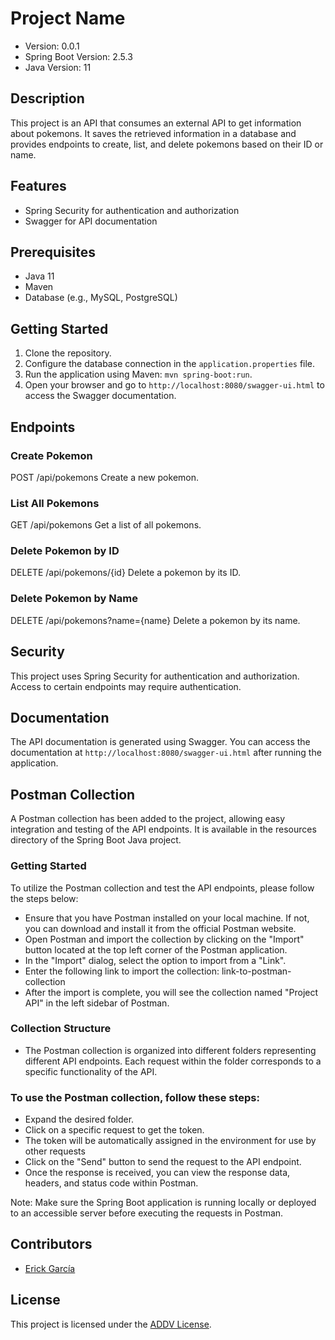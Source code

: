 
# Project Name

- Version: 0.0.1
- Spring Boot Version: 2.5.3
- Java Version: 11

## Description
This project is an API that consumes an external API to get information about pokemons. It saves the retrieved information in a database and provides endpoints to create, list, and delete pokemons based on their ID or name.

## Features
- Spring Security for authentication and authorization
- Swagger for API documentation

## Prerequisites
- Java 11
- Maven
- Database (e.g., MySQL, PostgreSQL)

## Getting Started
1. Clone the repository.
2. Configure the database connection in the `application.properties` file.
3. Run the application using Maven: `mvn spring-boot:run`.
4. Open your browser and go to `http://localhost:8080/swagger-ui.html` to access the Swagger documentation.

## Endpoints

### Create Pokemon
POST /api/pokemons
Create a new pokemon.

### List All Pokemons

GET /api/pokemons
Get a list of all pokemons.

### Delete Pokemon by ID
DELETE /api/pokemons/{id}
Delete a pokemon by its ID.

### Delete Pokemon by Name
DELETE /api/pokemons?name={name}
Delete a pokemon by its name.

## Security
This project uses Spring Security for authentication and authorization. Access to certain endpoints may require authentication.

## Documentation
The API documentation is generated using Swagger. You can access the documentation at `http://localhost:8080/swagger-ui.html` after running the application.

## Postman Collection
A Postman collection has been added to the project, allowing easy integration and testing of the API endpoints. It is available in the resources directory of the Spring Boot Java project.

### Getting Started
To utilize the Postman collection and test the API endpoints, please follow the steps below:

- Ensure that you have Postman installed on your local machine. If not, you can download and install it from the official Postman website.
- Open Postman and import the collection by clicking on the "Import" button located at the top left corner of the Postman application.
- In the "Import" dialog, select the option to import from a "Link".
- Enter the following link to import the collection: link-to-postman-collection
- After the import is complete, you will see the collection named "Project API" in the left sidebar of Postman.

### Collection Structure
- The Postman collection is organized into different folders representing different API endpoints. Each request within the folder corresponds to a specific functionality of the API.

### To use the Postman collection, follow these steps:
- Expand the desired folder.
- Click on a specific request to get the token.
- The token will be automatically assigned in the environment for use by other requests
- Click on the "Send" button to send the request to the API endpoint.
- Once the response is received, you can view the response data, headers, and status code within Postman.

Note: Make sure the Spring Boot application is running locally or deployed to an accessible server before executing the requests in Postman.

## Contributors
- [Erick García](https://github.com/erickiscgarcia)

## License
This project is licensed under the [ADDV License](LICENSE).